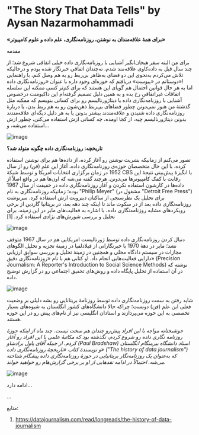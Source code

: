 # **"The Story That Data Tells"** by Aysan Nazarmohammadi
**«برای همۀ علاقه‌مندان به نوشتن، روزنامه‌نگاری، علم داده و علوم کامپیوتر»**

مقدمه

برای من البته سفر هیجان‌انگیز آشنایی با روزنامه‌نگاری داده خیلی اتفاقی شروع شد؛ از چند سال قبل به داده‌کاوی علاقه‌مند شدم، نه‌چندان اتفاقی خبرنگار شده بودم و درحالیکه تلاش می‌کردم به‌نحوی این دو فضای به‌ظاهر بی‌ربط رو به هم وصل کنم، با راهنمایی دوستانم در «پیوست» دریافتم که حوزه‌ای وجود داره با عنوان «روزنامه‌نگاری داده»!    
اما به هر حال قوانین احتمال هم گویای این هستند که برای کم‌تر کسی ممکنه این سلسله اتفاقات غیراتفاقی رخ بده و به همین دلیل تصمیم گرفته‌ام این داکیومنت درخصوص آشنایی با روزنامه‌نگاری داده یا دیتاژورنالیسم رو برای کسانی بنویسم که ممکنه مثل گذشتۀ من هنوز نمی‌دونن چطور فضاهای بی‌ربط ذهن‌شون رو به هم ربط بدن، یا دربارۀ روزنامه‌نگاری داده شنیدن و علاقه‌مندند بیشتر بدونن یا به هر دلیل دیگه‌ای علاقه‌مندند بدونن دیتاژورنالیسم چیه، از کجا اومده، چه کسانی ازش استفاده می‌کنن، چطور ازش استفاده می‌شه، و...

![image](https://github.com/aysannazarmohamady/datajournalism/assets/30371881/d50b261e-b3ee-44f4-b1d5-2f1365914b0a)

**تاریخچه: روزنامه‌نگاری داده چگونه متولد شد؟**

تصور می‌کنم از زمانیکه بشریت نوشتن رو آغاز کرده، از داده‌ها هم برای نوشتن استفاده کرده. با این حال متخصصان حوزه‌ی روزنامه‌نگاری داده، آغاز این علم (فن) رو از سال 1952 در زمان برگزاری انتخابات امریکا و توسط شبکۀ CBS با انگیزۀ پیش‌بینی نتیجۀ این رقابت با کمک کامپیوترها می‌دونن. هرچند گفته می‌شه که اون‌ها هم در واقع اصلاً از داده‌ها در کارشون استفاده نکردن و آغاز روزنامه‌نگاری داده در حقیقت از سال 1967 بوده؛ زمانیکه روزنامه‌نگاری به نام "Philip  Meyer" (مشغول در "Detroit Free Press") برای تحلیل یک نظرسنجی از ساکنان دیترویت ازش استفاده کرد. سرنوشت روزنامه‌نگاری داده بعد از در سکوت ماند تا اینکه چند دهه بعد، در بریتانیا گاردین از برخی رویکردهای مشابه روزنامه‌نگاری داده، با اشاره به فعالیت‌های مایر در این زمینه، برای تحلیل و بررسی شورش‌های نژادی استفاده کرد. [1]

![image](https://github.com/aysannazarmohamady/datajournalism/assets/30371881/0f7e3460-2c3c-4a2f-a198-3386a637cab2)

دنبال کردن روزنامه‌نگاری داده توسط ژورنالیست امریکایی هم در سال 1967 متوقف نشد؛ مایر در دهۀ 1970 با خبرنگارانی از فیلادلفیا در زمینۀ تجزیه و تحلیل الگوهای مجازات در سیستم دادگاه محلی و همچنین در زمینۀ تحلیل و بررسی سوابق ارزیابی دارایی فعالیت‌هایی انجام داد. او کتابی هم با نام «روزنامه‌نگاری دقیق» (Precision Journalism: A Reporter's Introduction to Social Science Methods) نوشته که در آن استفاده از تحلیل پایگاه داده و روش‌های تحقیق اجتماعی رو در گزارش توضیح داده. 

![image](https://github.com/aysannazarmohamady/datajournalism/assets/30371881/2c4d37a0-20fe-468a-bdf3-ebfa57fa6a17)

شاید رفتن به سمت روزنامه‌نگاری داده توسط روزنامۀ بریتانایی رو بشه دلیلی بر وضعیت فعلی این علم (فن) دونست؛ چراکه حالا دانشگاه‌‌های کشور انگلستان به شیوه‌های بسیار تخصصی به این حوزه می‌پردازند و استادان انگلیسی نیز از نام‌های پیش رو در این حوزه هستند. 


*خوشبختانه مواجه با این افراد پیش‌رو چندان هم سخت نیست. چند ماه از اینکه حوزۀ روزنامه نگاری داده رو شروع کردم، نگذشته بود که مکاتبۀ علمی با این افراد رو آغاز کردم. از جمله آقای پاول برادشاو (Paul Bradshaw) استاد دانشگاه بیرمنگام انگلستان و نویسندۀ کتاب «تاریخچۀ روزنامه‌نگاری داده» ("The history of data journalism") که به‌عنوان یک روزنامه‌نگار بریتانیایی در حوزۀ روزنامه‌نگاری داده پیشگام شناخته می‌شه. احتمالاً در ادامه نقدهایی از او بر برخی گزارش‌هام رو خواهید خواند.*

![image](https://github.com/aysannazarmohamady/datajournalism/assets/30371881/b6942ff1-14d7-4a6e-87a4-71ba8e73c042)



ادامه دارد...



...


منابع:
1. https://datajournalism.com/read/longreads/the-history-of-data-journalism

